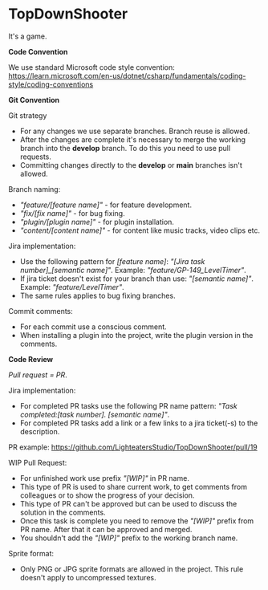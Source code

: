 # TopDownShooter
It's a game.


<b>Code Convention</b>

We use standard Microsoft code style convention: https://learn.microsoft.com/en-us/dotnet/csharp/fundamentals/coding-style/coding-conventions



<b>Git Convention</b>

Git strategy
* For any changes we use separate branches. Branch reuse is allowed.
* After the changes are complete it's necessary to merge the working branch into the <b>develop</b> branch. To do this you need to use pull requests.
* Committing changes directly to the <b>develop</b> or <b>main</b> branches isn't allowed.

Branch naming:
* <i>"feature/[feature name]"</i> - for feature development.
* <i>"fix/[fix name]"</i> - for bug fixing.
* <i>"plugin/[plugin name]"</i> - for plugin installation.
* <i>"content/[content name]"</i> - for content like music tracks, video clips etc.


Jira implementation:
* Use the following pattern for <i>[feature name]</i>: <i>"[Jira task number]_[semantic name]"</i>. Example: <i>"feature/GP-149_LevelTimer"</i>.
* If jira ticket doesn't exist for your branch than use: <i>"[semantic name]"</i>. Example: <i>"feature/LevelTimer"</i>.
* The same rules applies to bug fixing branches.


Commit comments:
* For each commit use a conscious comment.
* When installing a plugin into the project, write the plugin version in the comments.


<b>Code Review</b>

<i>Pull request = PR</i>.

Jira implementation:
* For completed PR tasks use the following PR name pattern: <i>"Task completed:[task number]. [semantic name]"</i>.
* For completed PR tasks add a link or a few links to a jira ticket(-s) to the description.

PR example: https://github.com/LighteatersStudio/TopDownShooter/pull/19

WIP Pull Request:
* For unfinished work use prefix <i>"[WIP]"</i> in PR name. 
* This type of PR is used to share current work, to get comments from colleagues or to show the progress of your decision.
* This type of PR can't be approved but can be used to discuss the solution in the comments.
* Once this task is complete you need to remove the <i>"[WIP]"</i> prefix from PR name. After that it can be approved and merged.
* You shouldn't add the <i>"[WIP]"</i> prefix to the working branch name.

Sprite format:
* Only PNG or JPG sprite formats are allowed in the project. This rule doesn't apply to uncompressed textures.
